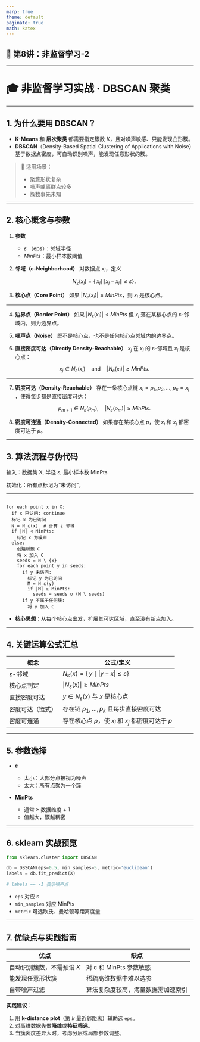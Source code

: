 ```yaml
---
marp: true
theme: default
paginate: true
math: katex
---
```


<style>
section {
  font-family: "Microsoft YaHei", "PingFang SC", "Source Han Sans", "Noto Sans CJK SC", sans-serif;
}
</style>

## <!-- fit -->📘 第8讲：非监督学习-2

---

# 🎓 非监督学习实战 · DBSCAN 聚类

---

## 1. 为什么要用 DBSCAN？

* **K-Means** 和 **层次聚类** 都需要指定簇数 $K$，且对噪声敏感、只能发现凸形簇。
* **DBSCAN**（Density-Based Spatial Clustering of Applications with Noise）基于数据点密度，可自动识别噪声，能发现任意形状的簇。

> 🔑 适用场景：
>
> * 聚簇形状复杂
> * 噪声或离群点较多
> * 簇数事先未知

---

## 2. 核心概念与参数

1. **参数**

   * $\varepsilon$ （eps）：邻域半径
   * $\mathit{MinPts}$：最小样本数阈值

2. **邻域（ε-Neighborhood）**
   对数据点 $x_i$，定义

   $$
   N_\varepsilon(x_i) = \{\,x_j \mid \|x_j - x_i\| \le \varepsilon\}\,.
   $$

3. **核心点（Core Point）**
   如果 $\lvert N_\varepsilon(x_i)\rvert \ge \mathit{MinPts}$，则 $x_i$ 是核心点。

---

4. **边界点（Border Point）**
   如果 $\lvert N_\varepsilon(x_i)\rvert < \mathit{MinPts}$ 但 $x_i$ 落在某核心点的 ε-邻域内，则为边界点。

5. **噪声点（Noise）**
   既不是核心点，也不是任何核心点邻域内的边界点。

6. **直接密度可达（Directly Density-Reachable）**
   $x_j$ 在 $x_i$ 的 ε-邻域且 $x_i$ 是核心点：

   $$
   x_j \in N_\varepsilon(x_i)
   \quad\text{and}\quad
   |N_\varepsilon(x_i)| \ge \mathit{MinPts}.
   $$

---

7. **密度可达（Density-Reachable）**
   存在一条核心点链 $x_i = p_1, p_2, \dots, p_k = x_j$ ，使得每步都是直接密度可达：

   $$
   p_{m+1} \in N_\varepsilon(p_m),\quad |N_\varepsilon(p_m)| \ge \mathit{MinPts}.
   $$

8. **密度可连通（Density-Connected）**
   如果存在某核心点 $p$，使 $x_i$ 和 $x_j$ 都密度可达于 $p$。

---

## 3. 算法流程与伪代码

输入：数据集 X, 半径 ε, 最小样本数 MinPts

初始化：所有点标记为“未访问”。

---

```text

for each point x in X:
  if x 已访问: continue
  标记 x 为已访问
  N = N_ε(x)  # 计算 ε 邻域
  if |N| < MinPts:
    标记 x 为噪声
  else:
    创建新簇 C
    将 x 加入 C
    seeds = N \ {x}
    for each point y in seeds:
      if y 未访问:
        标记 y 为已访问
        M = N_ε(y)
        if |M| ≥ MinPts:
          seeds = seeds ∪ (M \ seeds)
      if y 不属于任何簇:
        将 y 加入 C
```

* **核心思想**：从每个核心点出发，扩展其可达区域，直至没有新点加入。

---

## 4. 关键运算公式汇总
| 概念       | 公式/定义 |
| -------- | ------------------------------------------------------------ |
| ε-邻域     | $N_\varepsilon(x) = \{\,y \mid \|y - x\| \le \varepsilon\}$ |
| 核心点判定    | $\lvert N_\varepsilon(x)\rvert \ge \mathit{MinPts}$          |
| 直接密度可达   | $y \in N_\varepsilon(x)$ 与 $x$ 是核心点                          |
| 密度可达（链式） | 存在链 $p_1,\dots,p_k$ 且每步直接密度可达                                |
| 密度可连通    | 存在核心点 $p$，使 $x_i$ 和 $x_j$ 都密度可达于 $p$                         |

---

## 5. 参数选择
* **ε**

  * 太小：大部分点被视为噪声
  * 太大：所有点聚为一个簇

* **MinPts**

  * 通常 ≥ 数据维度 + 1
  * 值越大，簇越稠密

---

## 6. sklearn 实战预览

```python
from sklearn.cluster import DBSCAN

db = DBSCAN(eps=0.5, min_samples=5, metric='euclidean')
labels = db.fit_predict(X)

# labels == -1 表示噪声点
```

* `eps` 对应 ε
* `min_samples` 对应 MinPts
* `metric` 可选欧氏、曼哈顿等距离度量


---

## 7. 优缺点与实践指南

| 优点              | 缺点                |
| --------------- | ----------------- |
| 自动识别簇数，不需预设 $K$ | 对 ε 和 MinPts 参数敏感 |
| 能发现任意形状簇        | 稀疏高维数据中难以选参       |
| 自带噪声过滤          | 算法复杂度较高，海量数据需加速索引 |

**实践建议**：

1. 用 **k-distance plot**（第 $k$ 最近邻距离）辅助选 `eps`。
2. 对高维数据先做**降维**或**特征筛选**。
3. 当簇密度差异大时，考虑分层或局部参数调整。
